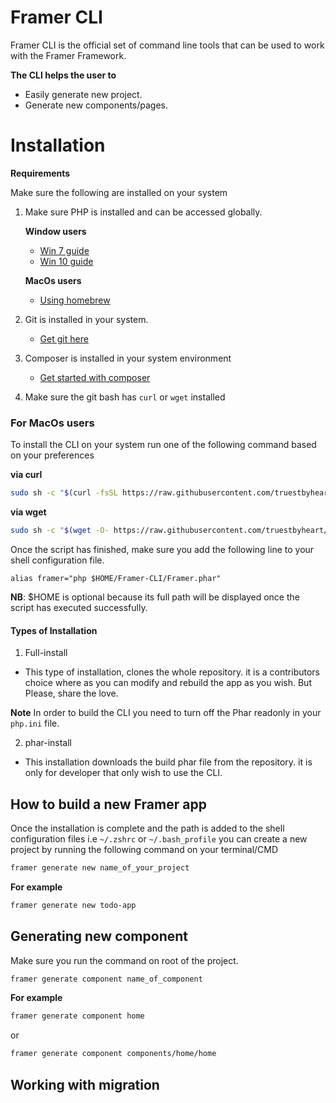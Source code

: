 # Framer CLI
Framer CLI is the official set of command line tools that can be used to work with the Framer Framework. 

**The CLI helps the user to**
 * Easily generate new project.
 * Generate new components/pages.
 
# Installation

**Requirements**
 
Make sure the following are installed on your system

 1. Make sure PHP is installed and can be accessed globally.
  
      **Window users**
      
      * [Win 7 guide](https://john-dugan.com/add-php-windows-path-variable/)
      * [Win 10 guide](https://www.forevolve.com/en/articles/2016/10/27/how-to-add-your-php-runtime-directory-to-your-windows-10-path-environment-variable/)
      
      **MacOs users**
      
      * [Using homebrew](https://thewebtier.com/php/installing-php-7-2-osx-homebrew/) 

 2. Git is installed in your system.
  
      * [Get git here](https://git-scm.com/downloads)
  
 3. Composer is installed in your system environment
     * [Get started with composer](https://getcomposer.org/doc/00-intro.md)
     
 4. Make sure the git bash has `curl` or `wget` installed
  
### For MacOs users
To install the CLI on your system run one of the following command based on your preferences

**via curl**

```bash
sudo sh -c "$(curl -fsSL https://raw.githubusercontent.com/truestbyheart/Framer-CLI/master/install.sh)"
```

**via wget**

```bash
sudo sh -c "$(wget -O- https://raw.githubusercontent.com/truestbyheart/Framer-CLI/master/install.sh)"
```

Once the script has finished, make sure you add the following line to your shell configuration file.

```text
alias framer="php $HOME/Framer-CLI/Framer.phar" 
```

**NB**: $HOME is optional because its full path will be displayed once  the script has executed successfully.

#### Types of Installation

1. Full-install
  
  - This type of installation, clones the whole repository. it is a contributors choice where as you can modify and rebuild the app as you wish. But Please, share the love.
  
  **Note** In order to build the CLI you need to turn off the Phar readonly in your `php.ini` file.
  
2. phar-install
  
  - This installation downloads the build phar file from the repository. it is only for developer that only wish to use the CLI.

## How to build a new Framer app

Once the installation is complete and the path is added to the shell configuration files i.e `~/.zshrc` or `~/.bash_profile` you can create a new project
by running the following command on your terminal/CMD

```bash
framer generate new name_of_your_project
```

**For example**

```bash
framer generate new todo-app
```
## Generating new component
Make sure you run the command on root of the project.

```bash
framer generate component name_of_component
```

**For example**

```bash
framer generate component home
```

or

```bash
framer generate component components/home/home
```

## Working with migration
